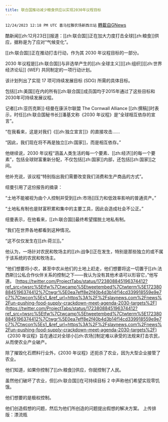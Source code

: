 ```yaml
---
title: 联合国推动减少粮食供应以实现2030年议程目标
---
```

`12/24/2023 12:18 PM UTC 喜马拉雅农场新西兰站` [轉載自GNews](https://gnews.org/articles/2146759)

酷新闻[[zh:12月23日]]报道：[[zh:联合国]]正在加大力度打击全球[[zh:粮食]]供应，据称是为了应对“气候变化”。

[[zh:联合国]]正在推动打击行动，作为其 2030 年议程目标的一部分。

2030 年议程是[[zh:联合国]]与非选举产生的[[zh:全球主义]][[zh:组织]][[zh:世界经济论坛]] (WEF) 共同制定的一项行动计划。

该计划列出了实现 17 项可持续发展目标 (SDG) 所需的具体目标。

包括[[zh:美国]]在内的所有[[zh:联合国]]成员国均于2015年通过了这些目标和2030年可持续发展议程。

记者[[zh:亚历克斯]]·纽曼在康沃尔联盟 The Cornwall Alliance [[zh:撰稿]]时表示，时任[[zh:联合国秘书长]]潘基文称《2030 年议程》是“全球相互依存的宣言”。

“在我看来，这是对我们《[[zh:独立宣言]]》的直接攻击……

“因此，我们现在将不再是独立[[zh:国家]]，而是相互依存。”

他继续说，2030 年议程“涵盖人类生活的每一个要素、[[zh:经济]]的每一个要素”，包括全球财富重新分配，不仅包括[[zh:国家]]内部，还包括[[zh:国家]]之间。

他补充说，该议程“特别指出我们需要改变我们消费和生产商品的方式”。

纽曼引用了这份报告的摘录：

“土地不能被视为由个人控制并受到[[zh:市场]]压力和低效率影响的普通资产。”

“土地私有制也是财富积累和集中的主要工具，因此会造成社会不公正。”

纽曼表示，在他看来，[[zh:联合国]]最终希望摆脱土地私有制。

“我们在世界各地都看到这种情况。

“这不仅仅发生在[[zh:荷兰]]。”

他认为，一场针对农民和牧场主的[[zh:战争]]正在发生，特别是那些独立的或不属于该系统的农民和牧场主。

“他们想要将小农，甚至中农从他们的土地上赶走，他们想要将这一切置于[[zh:法西斯]]公私合作伙伴关系的控制之下——我认为没有其他术语可以形容它，”他写道。
[https://twitter.com/ProjectTabs/status/1723808845196374412?ref_src=twsrc%5Etfw%7Ctwcamp%5Etweetembed%7Ctwterm%5E1723808845196374412%7Ctwgr%5E0ea7eff8e2f40b4d3b14f14cd339918559e9e7c7%7Ctwcon%5Es1_&ref_url=https%3A%2F%2Fslaynews.com%2Fnews%2Fun-pushing-food-supply-crackdown-meet-agenda-2030-targets%2F](https://twitter.com/ProjectTabs/status/1723808845196374412?ref_src=twsrc%5Etfw%7Ctwcamp%5Etweetembed%7Ctwterm%5E1723808845196374412%7Ctwgr%5E0ea7eff8e2f40b4d3b14f14cd339918559e9e7c7%7Ctwcon%5Es1_&ref_url=https%3A%2F%2Fslaynews.com%2Fnews%2Fun-pushing-food-supply-crackdown-meet-agenda-2030-targets%2F)
《2030 年议程》旨在通过对全球小[[zh:农场]]制定难以承受的法规来打击农民，从而使农业产业破产。

除了摧毁化石燃料行业外，《2030 年议程》还扼杀了农业，因为大型企业接管了农业。

他们知道，如果你控制了[[zh:粮食]]供应，你就控制了人民。

虽然他们破坏了农业，但[[zh:联合国]]在可持续目标 2 中声称他们希望实现零饥饿。

他们想要的是极权控制。

他们创造假想的问题，然后为他们所创造的问题提出假想的解决方案。
上传排版：漂流瓶

